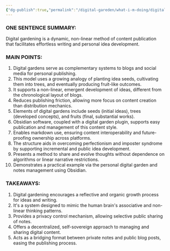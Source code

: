```yaml
---
{"dg-publish":true,"permalink":"/digital-gareden/what-i-m-doing/digital-gardening-for-creative-idea-development/","tags":["#ideas","#content","#obsidian"],"noteIcon":""}
---
```


### ONE SENTENCE SUMMARY:
Digital gardening is a dynamic, non-linear method of content publication that facilitates effortless writing and personal idea development.

### MAIN POINTS:
1. Digital gardens serve as complementary systems to blogs and social media for personal publishing.
2. This model uses a growing analogy of planting idea seeds, cultivating them into trees, and eventually producing fruit-like outcomes.
3. It supports a non-linear, emergent development of ideas, different from the chronological layout of blogs.
4. Reduces publishing friction, allowing more focus on content creation than distribution mechanics.
5. Elements of digital gardens include seeds (initial ideas), trees (developed concepts), and fruits (final, substantial works).
6. Obsidian software, coupled with a digital garden plugin, supports easy publication and management of this content style.
7. Enables markdown use, ensuring content interoperability and future-proofing ownership across platforms.
8. The structure aids in overcoming perfectionism and imposter syndrome by supporting incremental and public idea development.
9. Presents a method to share and evolve thoughts without dependence on algorithms or linear narrative restrictions.
10. Demonstrates a practical example via the personal digital garden and notes management using Obsidian.

### TAKEAWAYS:
1. Digital gardening encourages a reflective and organic growth process for ideas and writing.
2. It's a system designed to mimic the human brain's associative and non-linear thinking patterns.
3. Provides a privacy control mechanism, allowing selective public sharing of notes.
4. Offers a decentralized, self-sovereign approach to managing and sharing digital content.
5. Acts as a bridging format between private notes and public blog posts, easing the publishing process.